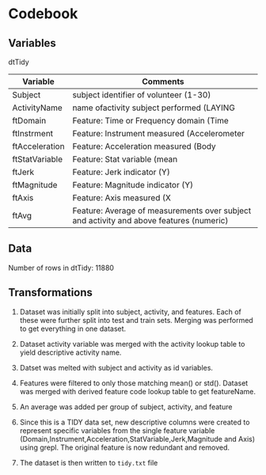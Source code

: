 Codebook
========

Variables
---------

dtTidy

Variable       | Comments
---------------|-----------
Subject        | subject identifier of volunteer (1-30)
ActivityName   | name ofactivity subject performed (LAYING|SITTING|STANDING|WALKING|WALKING_DOWNSTAIRS|WALKING_UPSTAIRS)
ftDomain       | Feature: Time or Frequency domain (Time|Freq)
ftInstrment    | Feature: Instrument measured (Accelerometer|Gyroscope)
ftAcceleration | Feature: Acceleration measured (Body|Gravity)
ftStatVariable | Feature: Stat variable (mean|std)
ftJerk         | Feature: Jerk indicator (Y)
ftMagnitude    | Feature: Magnitude indicator (Y)
ftAxis         | Feature: Axis measured (X|Y|Z)
ftAvg          | Feature: Average of measurements over subject and activity and above features (numeric)


Data
----

Number of rows in dtTidy: 11880


Transformations
---------------

1. Dataset was initially split into subject, activity, and features. Each of these were further split into test and train sets. Merging was performed to get everything in one dataset.

2. Dataset activity variable was merged with the activity lookup table to yield descriptive activity name.

3. Datset was melted with subject and activity as id variables.

4. Features were filtered to only those matching mean() or std(). Dataset was merged with derived feature code lookup table to get featureName.

5. An average was added per group of subject, activity, and feature

6. Since this is a TIDY data set, new descriptive columns were created to represent specific variables from the single feature variable (Domain,Instrument,Acceleration,StatVariable,Jerk,Magnitude and Axis) using grepl. The original feature is now redundant and removed.

7. The dataset is then written to `tidy.txt` file